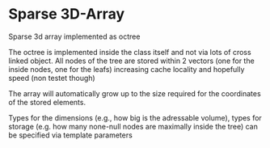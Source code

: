 # Sparse 3D-Array
Sparse 3d array implemented as octree

The octree is implemented inside the class itself and not via lots of cross linked object. All nodes of the tree are stored within 2 vectors
(one for the inside nodes, one for the leafs) increasing cache locality and hopefully speed (non testet though)

The array will automatically grow up to the size required for the coordinates of the stored elements.

Types for the dimensions (e.g., how big is the adressable volume), types for storage (e.g. how many none-null nodes are maximally inside the tree)
can be specified via template parameters



